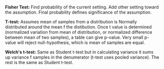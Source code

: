 **Fisher Test:**
Find probability of the current setting. Add other setting toward the assumption. Final probability defines significance of the assumption.

**T-test:**
Assumes mean of samples from a distribution is Normally distributed around the mean f the distibution. Once t value is determined (normalized variation from mean of distribution, or normalized difference between mean of two samples), a table can give p-value. Very small p-value will reject null-hypothesis, which is mean of samples are equal.

**Welch's t-test:**
Same as Student t-test but in calculating variance it sums up variance f samples in the denumerator (t-test uses pooled variance). The rest is the same as Student t-test.
